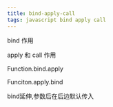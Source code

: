 ```yaml
---
title: bind-apply-call
tags: javascript bind apply call
---
```


bind 作用

apply 和 call 作用

Function.bind.apply

Funciton.apply.bind

bind延伸,参数后在后边默认传入
